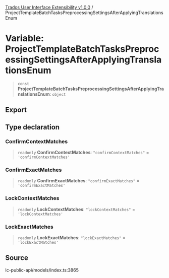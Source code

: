 [Trados User Interface Extensibility v1.0.0](../wiki/globals) / ProjectTemplateBatchTasksPreprocessingSettingsAfterApplyingTranslationsEnum

# Variable: ProjectTemplateBatchTasksPreprocessingSettingsAfterApplyingTranslationsEnum

> `const` **ProjectTemplateBatchTasksPreprocessingSettingsAfterApplyingTranslationsEnum**: `object`

## Export

## Type declaration

### ConfirmContextMatches

> `readonly` **ConfirmContextMatches**: `"confirmContextMatches"` = `'confirmContextMatches'`

### ConfirmExactMatches

> `readonly` **ConfirmExactMatches**: `"confirmExactMatches"` = `'confirmExactMatches'`

### LockContextMatches

> `readonly` **LockContextMatches**: `"lockContextMatches"` = `'lockContextMatches'`

### LockExactMatches

> `readonly` **LockExactMatches**: `"lockExactMatches"` = `'lockExactMatches'`

## Source

lc-public-api/models/index.ts:3865

